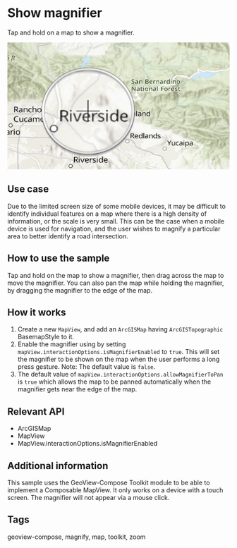 # Show magnifier

Tap and hold on a map to show a magnifier.

![Image of show magnifier](show-magnifier.png)

## Use case

Due to the limited screen size of some mobile devices, it may be difficult to identify individual features on a map where there is a high density of information, or the scale is very small. This can be the case when a mobile device is used for navigation, and the user wishes to magnify a particular area to better identify a road intersection.

## How to use the sample

Tap and hold on the map to show a magnifier, then drag across the map to move the magnifier. You can also pan the map while holding the magnifier, by dragging the magnifier to the edge of the map.

## How it works

1. Create a new `MapView`, and add an `ArcGISMap` having `ArcGISTopographic` BasemapStyle to it.
2. Enable the magnifier using by setting `mapView.interactionOptions.isMagnifierEnabled` to `true`. This will set the magnifier to be shown on the map when the user performs a long press gesture. Note: The default value is `false`.
3. The default value of `mapView.interactionOptions.allowMagnifierToPan` is `true` which allows the map to be panned automatically when the magnifier gets near the edge of the map.

## Relevant API

* ArcGISMap
* MapView
* MapView.interactionOptions.isMagnifierEnabled

## Additional information

This sample uses the GeoView-Compose Toolkit module to be able to implement a Composable MapView.
It only works on a device with a touch screen. The magnifier will not appear via a mouse click.

## Tags

geoview-compose, magnify, map, toolkit, zoom

